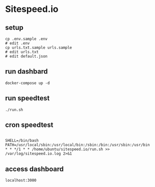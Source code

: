 # Sitespeed.io

## setup
```
cp .env.sample .env
# edit .env
cp urls.txt.sample urls.sample
# edit urls.txt
# edit default.json
```

## run dashbard
```
docker-compose up -d
```

## run speedtest
```
./run.sh
```

## cron speedtest
```

SHELL=/bin/bash
PATH=/usr/local/sbin:/usr/local/bin:/sbin:/bin:/usr/sbin:/usr/bin
* * */1 * * /home/ubuntu/sitespeed.io/run.sh >> /var/log/sitespeed.io.log 2>&1
``` 

## access dashboard
```
localhost:3000
```
